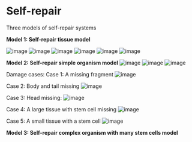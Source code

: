 # Self-repair
Three models of self-repair systems

**Model 1: Self-repair tissue model**

![image](https://user-images.githubusercontent.com/31507337/123179626-e7fe5d80-d4dd-11eb-8e34-bce0de0f3f4d.png)
![image](https://user-images.githubusercontent.com/31507337/123179698-0a907680-d4de-11eb-856a-50c20bde4896.png)
![image](https://user-images.githubusercontent.com/31507337/123179790-357aca80-d4de-11eb-9c7f-1cd65664c4c3.png)
![image](https://user-images.githubusercontent.com/31507337/123179936-75da4880-d4de-11eb-992a-7eff9bd373db.png)
![image](https://user-images.githubusercontent.com/31507337/123180074-aae69b00-d4de-11eb-9df6-323aded71d7e.png)
![image](https://user-images.githubusercontent.com/31507337/123180176-e1241a80-d4de-11eb-80f1-7d43c5c8858f.png)

**Model 2: Self-repair simple organism model**
![image](https://user-images.githubusercontent.com/31507337/123180460-6c9dab80-d4df-11eb-9d07-35cfdae9a9a7.png)
![image](https://user-images.githubusercontent.com/31507337/123180487-7b845e00-d4df-11eb-84cb-4d30e0d29a64.png)
![image](https://user-images.githubusercontent.com/31507337/123180521-8a6b1080-d4df-11eb-88fe-1fbac3b55fd7.png)

Damage cases:
Case 1: A missing fragment
![image](https://user-images.githubusercontent.com/31507337/123180725-f8afd300-d4df-11eb-89a5-b63e67b24847.png)

Case 2: Body and tail missing
![image](https://user-images.githubusercontent.com/31507337/123180791-1a10bf00-d4e0-11eb-968d-b6111d8c8a3a.png)

Case 3: Head missing:
![image](https://user-images.githubusercontent.com/31507337/123180825-2f85e900-d4e0-11eb-884d-42f0b385a074.png)

Case 4: A large tissue with stem cell missing
![image](https://user-images.githubusercontent.com/31507337/123180866-3e6c9b80-d4e0-11eb-89cd-f25c20c8f987.png)

Case 5: A small tissue with a stem cell
![image](https://user-images.githubusercontent.com/31507337/123180895-4fb5a800-d4e0-11eb-9438-169b69577354.png)

**Model 3: Self-repair complex organism with many stem cells model**

